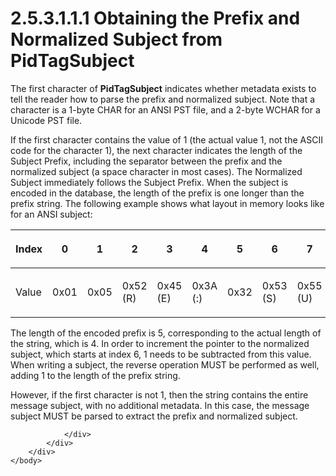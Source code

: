 <html dir="LTR" xmlns:mshelp="http://msdn.microsoft.com/mshelp" xmlns:ddue="http://ddue.schemas.microsoft.com/authoring/2003/5" xmlns:xlink="http://www.w3.org/1999/xlink" xmlns:tool="http://www.microsoft.com/tooltip">
    <head>
        <meta http-equiv="Content-Type" content="text/html; CHARSET=utf-8"></meta>
        <meta name="save" content="history"></meta>
        <title>2.5.3.1.1.1 Obtaining the Prefix and Normalized Subject from PidTagSubject</title>
        <xml>
            <mshelp:toctitle title="2.5.3.1.1.1 Obtaining the Prefix and Normalized Subject from PidTagSubject"></mshelp:toctitle>
            <mshelp:rltitle title="[MS-PST]: Obtaining the Prefix and Normalized Subject from PidTagSubject"></mshelp:rltitle>
            <mshelp:keyword index="A" term="5959edb3-3fb0-4e35-a0dc-c043cd888fdd"></mshelp:keyword>
            <mshelp:attr name="DCSext.ContentType" value="open specification"></mshelp:attr>
            <mshelp:attr name="AssetID" value="5959edb3-3fb0-4e35-a0dc-c043cd888fdd"></mshelp:attr>
            <mshelp:attr name="TopicType" value="kbRef"></mshelp:attr>
            <mshelp:attr name="DCSext.Title" value="[MS-PST]: Obtaining the Prefix and Normalized Subject from PidTagSubject" />
        </xml>
    </head>
    <body>
        <div id="header">
            <h1 class="heading">2.5.3.1.1.1 Obtaining the Prefix and Normalized Subject from PidTagSubject</h1>
        </div>
        <div id="mainSection">
            <div id="mainBody">
                <div id="allHistory" class="saveHistory"></div>
                <div id="sectionSection0" class="section" name="collapseableSection">
                    

<p>The first character of <b>PidTagSubject</b> indicates
whether metadata exists to tell the reader how to parse the prefix and
normalized subject. Note that a character is a 1-byte CHAR for an ANSI PST
file, and a 2-byte WCHAR for a Unicode PST file.</p>

<p>If the first character contains the value of 1 (the actual
value 1, not the ASCII code for the character 1), the next character indicates
the length of the Subject Prefix, including the separator between the prefix
and the normalized subject (a space character in most cases). The Normalized
Subject immediately follows the Subject Prefix. When the subject is encoded in
the database, the length of the prefix is one longer than the prefix string.
The following example shows what layout in memory looks like for an ANSI
subject:</p>

<table>
 <thead>
  <tr>
   <th>
   <p>Index</p>
   </th>
   <th>
   <p>0</p>
   </th>
   <th>
   <p>1</p>
   </th>
   <th>
   <p>2</p>
   </th>
   <th>
   <p>3</p>
   </th>
   <th>
   <p>4</p>
   </th>
   <th>
   <p>5</p>
   </th>
   <th>
   <p>6</p>
   </th>
   <th>
   <p>7</p>
   </th>
   <th>
   <p>8</p>
   </th>
   <th>
   <p>9</p>
   </th>
  </tr>
 </thead>
 <tr>
  <td>
  <p>Value</p>
  </td>
  <td>
  <p>0x01</p>
  </td>
  <td>
  <p>0x05</p>
  </td>
  <td>
  <p>0x52 (R)</p>
  </td>
  <td>
  <p>0x45 (E)</p>
  </td>
  <td>
  <p>0x3A (:)</p>
  </td>
  <td>
  <p>0x32</p>
  </td>
  <td>
  <p>0x53 (S)</p>
  </td>
  <td>
  <p>0x55 (U)</p>
  </td>
  <td>
  <p>0x42 (B) </p>
  </td>
  <td>
  <p>0x00</p>
  </td>
 </tr>
</table>

<p>The length of the encoded prefix is 5, corresponding to the
actual length of the string, which is 4. In order to increment the pointer to
the normalized subject, which starts at index 6, 1 needs to be subtracted from
this value. When writing a subject, the reverse operation MUST be performed as
well, adding 1 to the length of the prefix string.</p>

<p>However, if the first character is not 1, then the string
contains the entire message subject, with no additional metadata. In this case,
the message subject MUST be parsed to extract the prefix and normalized
subject.</p>


                </div>
            </div>
        </div>
    </body>
</html>